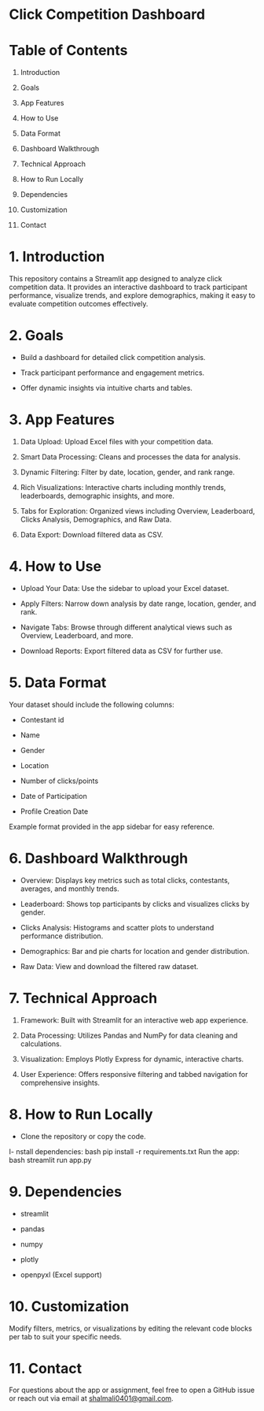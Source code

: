 # Click Competition Dashboard
# Table of Contents
1. Introduction

2. Goals

3. App Features

4. How to Use

5. Data Format

6. Dashboard Walkthrough

7. Technical Approach

8. How to Run Locally

9. Dependencies

10. Customization

11. Contact

# 1. Introduction
This repository contains a Streamlit app designed to analyze click competition data. It provides an interactive dashboard to track participant performance, visualize trends, and explore demographics, making it easy to evaluate competition outcomes effectively.

# 2. Goals
- Build a dashboard for detailed click competition analysis.

- Track participant performance and engagement metrics.

- Offer dynamic insights via intuitive charts and tables.

# 3. App Features
1. Data Upload: Upload Excel files with your competition data.

2. Smart Data Processing: Cleans and processes the data for analysis.

3. Dynamic Filtering: Filter by date, location, gender, and rank range.

4. Rich Visualizations: Interactive charts including monthly trends, leaderboards, demographic insights, and more.

5. Tabs for Exploration: Organized views including Overview, Leaderboard, Clicks Analysis, Demographics, and Raw Data.

6. Data Export: Download filtered data as CSV.

# 4. How to Use
- Upload Your Data: Use the sidebar to upload your Excel dataset.

- Apply Filters: Narrow down analysis by date range, location, gender, and rank.

- Navigate Tabs: Browse through different analytical views such as Overview, Leaderboard, and more.

- Download Reports: Export filtered data as CSV for further use.

# 5. Data Format
Your dataset should include the following columns:

- Contestant id

- Name

- Gender

- Location

- Number of clicks/points

- Date of Participation

- Profile Creation Date

Example format provided in the app sidebar for easy reference.

# 6. Dashboard Walkthrough
- Overview: Displays key metrics such as total clicks, contestants, averages, and monthly trends.

- Leaderboard: Shows top participants by clicks and visualizes clicks by gender.

- Clicks Analysis: Histograms and scatter plots to understand performance distribution.

- Demographics: Bar and pie charts for location and gender distribution.

- Raw Data: View and download the filtered raw dataset.

# 7. Technical Approach
1. Framework: Built with Streamlit for an interactive web app experience.

2. Data Processing: Utilizes Pandas and NumPy for data cleaning and calculations.

3. Visualization: Employs Plotly Express for dynamic, interactive charts.

4. User Experience: Offers responsive filtering and tabbed navigation for comprehensive insights.

# 8. How to Run Locally
- Clone the repository or copy the code.

I- nstall dependencies:
bash
pip install -r requirements.txt
Run the app:
bash
streamlit run app.py

# 9. Dependencies
- streamlit

- pandas

- numpy

- plotly

- openpyxl (Excel support)

# 10. Customization
Modify filters, metrics, or visualizations by editing the relevant code blocks per tab to suit your specific needs.

# 11. Contact
For questions about the app or assignment, feel free to open a GitHub issue or reach out via email at shalmali0401@gmail.com.

